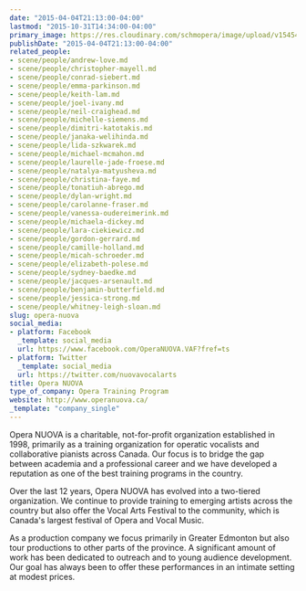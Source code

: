 ```yaml
---
date: "2015-04-04T21:13:00-04:00"
lastmod: "2015-10-31T14:34:00-04:00"
primary_image: https://res.cloudinary.com/schmopera/image/upload/v1545409169/media/webhook-uploads/1446316463495/Logo---ON.jpg.jpg
publishDate: "2015-04-04T21:13:00-04:00"
related_people:
- scene/people/andrew-love.md
- scene/people/christopher-mayell.md
- scene/people/conrad-siebert.md
- scene/people/emma-parkinson.md
- scene/people/keith-lam.md
- scene/people/joel-ivany.md
- scene/people/neil-craighead.md
- scene/people/michelle-siemens.md
- scene/people/dimitri-katotakis.md
- scene/people/janaka-welihinda.md
- scene/people/lida-szkwarek.md
- scene/people/michael-mcmahon.md
- scene/people/laurelle-jade-froese.md
- scene/people/natalya-matyusheva.md
- scene/people/christina-faye.md
- scene/people/tonatiuh-abrego.md
- scene/people/dylan-wright.md
- scene/people/carolanne-fraser.md
- scene/people/vanessa-oudereimerink.md
- scene/people/michaela-dickey.md
- scene/people/lara-ciekiewicz.md
- scene/people/gordon-gerrard.md
- scene/people/camille-holland.md
- scene/people/micah-schroeder.md
- scene/people/elizabeth-polese.md
- scene/people/sydney-baedke.md
- scene/people/jacques-arsenault.md
- scene/people/benjamin-butterfield.md
- scene/people/jessica-strong.md
- scene/people/whitney-leigh-sloan.md
slug: opera-nuova
social_media:
- platform: Facebook
  _template: social_media
  url: https://www.facebook.com/OperaNUOVA.VAF?fref=ts
- platform: Twitter
  _template: social_media
  url: https://twitter.com/nuovavocalarts
title: Opera NUOVA
type_of_company: Opera Training Program
website: http://www.operanuova.ca/
_template: "company_single"
---
```


<p>
	Opera NUOVA is a charitable, not-for-profit organization established in 1998, primarily as a training organization for operatic vocalists and collaborative pianists across Canada. Our focus is to bridge the gap between academia and a professional career and we have developed a reputation as one of the best training programs in the country.
</p>
<p>
	Over the last 12 years, Opera NUOVA has evolved into a two-tiered organization. We continue to provide training to emerging artists across the country but also offer the Vocal Arts Festival to the community, which is Canada's largest festival of Opera and Vocal Music.
</p>
<p>
	As a production company we focus primarily in Greater Edmonton but also tour productions to other parts of the province. A significant amount of work has been dedicated to outreach and to young audience development. Our goal has always been to offer these performances in an intimate setting at modest prices.
</p>
